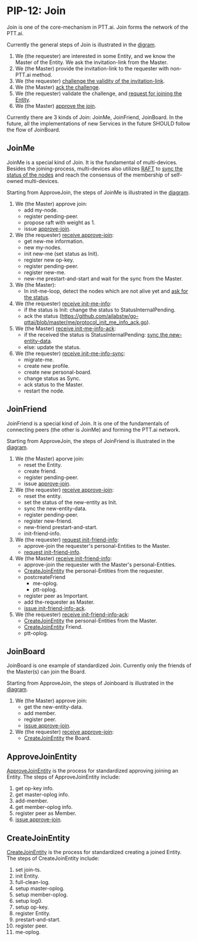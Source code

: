 PIP-12: Join
==========

Join is one of the core-mechanism in PTT.ai.
Join forms the network of the PTT.ai.

Currently the general steps of Join is illustrated in the [digram](https://docs.google.com/presentation/d/1SZvkeTeP6TtfURnftQeLJcqX-9G6xtqrtkC_wht8Ol0/edit#slide=id.g4be9e734c7_0_63).

1. We (the requester) are interested in some Entity, and we know the Master of the Entity. We ask the invitation-link from the Master.
2. We (the Master) provide the invitation-link to the requester with non-PTT.ai method.
3. We (the requester) [challenge the validity of the invitation-link](https://github.com/ailabstw/go-pttai/blob/master/service/protocol_join.go).
4. We (the Master) [ack the challenge](https://github.com/ailabstw/go-pttai/blob/master/service/protocol_join_ack_challenge.go).
5. We (the requester) validate the challenge, and [request for joining the Entity](https://github.com/ailabstw/go-pttai/blob/master/service/protocol_join_entity.go).
6. We (the Master) [approve the join](https://github.com/ailabstw/go-pttai/blob/master/service/protocol_approve_join.go).

Currently there are 3 kinds of Join: JoinMe, JoinFriend, JoinBoard. In the future, all the implementations of new Services in the future SHOULD follow the flow of JoinBoard.

JoinMe
-----

JoinMe is a special kind of Join. It is the fundamental of multi-devices.
Besides the joining-process, multi-devices also utilizes [RAFT](https://raft.github.io/) to [sync the status of the nodes](https://github.com/ailabstw/go-pttai/blob/master/me/protocol_raft_entries.go) and reach the consensus of the membership of self-owned multi-devices.

Starting from ApproveJoin, the steps of JoinMe is illustrated in the [diagram](https://docs.google.com/presentation/d/1SZvkeTeP6TtfURnftQeLJcqX-9G6xtqrtkC_wht8Ol0/edit#slide=id.g5558add7f3_0_0).

1. We (the Master) approve join:
    * add my-node.
    * register pending-peer.
    * propose raft with weight as 1.
    * issue [approve-join](https://github.com/ailabstw/go-pttai/blob/master/me/protocol_approve_join_me.go).
2. We (the requester) [receive approve-join](https://github.com/ailabstw/go-pttai/blob/master/me/protocol_approve_join_me.go):
    * get new-me information.
    * new my-nodes.
    * init new-me (set status as Init).
    * register new op-key.
    * register pending-peer.
    * register new-me.
    * new-me prestart-and-start and wait for the sync from the Master.
3. We (the Master):
    * In init-me-loop, detect the nodes which are not alive yet and [ask for the status](https://github.com/ailabstw/go-pttai/blob/master/me/protocol_init_me_info.go).
4. We (the requester) [receive init-me-info](https://github.com/ailabstw/go-pttai/blob/master/me/protocol_init_me_info.go):
    * if the status is Init: change the status to StatusInternalPending.
    * ack the status (https://github.com/ailabstw/go-pttai/blob/master/me/protocol_init_me_info_ack.go).
5. We (the Master) [receive init-me-info-ack](https://github.com/ailabstw/go-pttai/blob/master/me/protocol_init_me_info_ack.go):
    * if the received the status is StatusInternalPending: [sync the new-entity-data](https://github.com/ailabstw/go-pttai/blob/master/me/protocol_init_me_info_sync.go).
    * else: update the status.
6. We (the requester) [receive init-me-info-sync](https://github.com/ailabstw/go-pttai/blob/master/me/protocol_init_me_info_sync.go):
    * migrate-me.
    * create new profile.
    * create new personal-board.
    * change status as Sync.
    * ack status to the Master.
    * restart the node.

JoinFriend
-----

JoinFriend is a special kind of Join. It is one of the fundamentals of connecting peers (the other is JoinMe) and forming the PTT.ai network.

Starting from ApproveJoin, the steps of JoinFriend is illustrated in the [diagram](https://docs.google.com/presentation/d/1SZvkeTeP6TtfURnftQeLJcqX-9G6xtqrtkC_wht8Ol0/edit#slide=id.g555bac0128_0_15).

1. We (the Master) aporve join:
    * reset the Entity.
    * create friend.
    * register pending-peer.
    * issue [approve-join](https://github.com/ailabstw/go-pttai/blob/master/me/protocol_approve_join_friend.go).
2. We (the requester) [receive approve-join](https://github.com/ailabstw/go-pttai/blob/master/me/protocol_approve_join_friend.go):
    * reset the entity.
    * set the status of the new-entity as Init.
    * sync the new-entity-data.
    * register pending-peer.
    * register new-friend.
    * new-friend prestart-and-start.
    * init-friend-info.
3. We (the requester) [request init-friend-info](https://github.com/ailabstw/go-pttai/blob/master/friend/protocol_init_friend_info.go):
    * approve-join the requester's personal-Entities to the Master.
    * [request init-friend-info](https://github.com/ailabstw/go-pttai/blob/master/friend/protocol_init_friend_info.go).
4. We (the Master) [receive init-friend-info](https://github.com/ailabstw/go-pttai/blob/master/friend/protocol_init_friend_info.go):
    * approve-join the requester with the Master's personal-Entities.
    * [CreateJoinEntity](#CreateJoinEntity) the personal-Entities from the requester.
    * postcreateFriend
        * me-oplog.
        * ptt-oplog.
    * register peer as Important.
    * add the-requester as Master.
    * [issue init-friend-info-ack](https://github.com/ailabstw/go-pttai/blob/master/friend/protocol_init_friend_info_ack.go).
5. We (the requester) [receive init-friend-info-ack](https://github.com/ailabstw/go-pttai/blob/master/friend/protocol_init_friend_info_ack.go):
    * [CreateJoinEntity](#CreateJoinEntity) the personal-Entities from the Master.
    * [CreateJoinEntity](#CreateJoinEntity) Friend.
    * ptt-oplog.

JoinBoard
-----

JoinBoard is one example of standardized Join. Currently only the friends of the Master(s) can join the Board.

Starting from ApproveJoin, the steps of Joinboard is illustrated in the [diagram](https://docs.google.com/presentation/d/1SZvkeTeP6TtfURnftQeLJcqX-9G6xtqrtkC_wht8Ol0/edit#slide=id.g555bac0128_0_31).

1. We (the Master) approve join:
    * get the new-entity-data.
    * add member.
    * register peer.
    * [issue approve-join](https://github.com/ailabstw/go-pttai/blob/master/service/protocol_approve_join_entity.go).
2. We (the requester) [receive approve-join](https://github.com/ailabstw/go-pttai/blob/master/me/protocol_approve_join_board.go):
    * [CreateJoinEntity](#CreateJoinEntity) the Board.

ApproveJoinEntity
-----

[ApproveJoinEntity](https://github.com/ailabstw/go-pttai/blob/master/service/protocol_approve_join_entity.go) is the process for standardized approving joining an Entity. The steps of ApproveJoinEntity include:

1. get op-key info.
2. get master-oplog info.
3. add-member.
4. get member-oplog info.
5. register peer as Member.
6. [issue approve-join](https://github.com/ailabstw/go-pttai/blob/master/service/protocol_approve_join_entity.go).

CreateJoinEntity
-----

[CreateJoinEntity](https://github.com/ailabstw/go-pttai/blob/master/service/protocol_create_join_entity.go) is the process for standardized creating a joined Entity. The steps of CreateJoinEntity include:

1. set join-ts.
2. init Entity.
3. full-clean-log.
4. setup master-oplog.
5. setup member-oplog.
6. setup log0.
7. setup op-key.
8. register Entity.
9. prestart-and-start.
10. register peer.
11. me-oplog.

